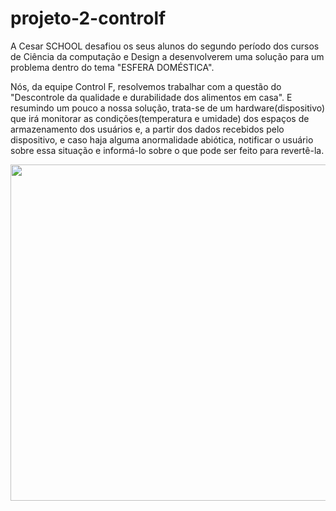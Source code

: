 # projeto-2-controlf
A Cesar SCHOOL desafiou os seus alunos do segundo período dos cursos de Ciência da computação e Design a desenvolverem uma solução para um problema dentro do tema "ESFERA DOMÉSTICA".

Nós, da equipe Control F, resolvemos trabalhar com a questão do "Descontrole da qualidade e durabilidade dos alimentos em casa".
E resumindo um pouco a nossa solução, trata-se de um hardware(dispositivo) que irá monitorar as condições(temperatura e umidade) dos espaços de armazenamento dos usuários e, a partir dos dados recebidos pelo dispositivo, e caso haja alguma anormalidade abiótica, notificar o usuário sobre essa situação e informá-lo sobre o que pode ser feito para revertê-la.

<p><a href="https://linktr.ee/monitora" target="_blank" rel="noopener"><img style="display: block; margin-left: auto; margin-right: auto;" src="https://lh3.googleusercontent.com/pw/ACtC-3fCKIH3DwBBbyX4dRP5pnSjrMdEP6YGRnXUO7jUYUT09_0NfEXtNpWTEAeeOgL8Csw67-FUaQDnZjeUfYt18WuYcGAjZXfWHP6OhsJom2JUp6G9bju2U9_flhdGUCnTBejo4bwk6ak1B3OL6lPEGMaC=w511-h538-no?authuser=0" alt="" width="511" height="538" /></a></p>
